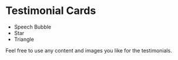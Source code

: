 # Testimonial Cards

- Speech Bubble
- Star
- Triangle

Feel free to use any content and images you like for the testimonials.